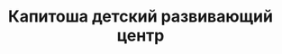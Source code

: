 ---
title: Капитоша детский развивающий центр
address: |-
  г.Запорожье, ул. Л.Жаботинского (Правды), 65 (вход со двора, 2 подъезд, 
  код 21)
tags:
  - Художественные школы
geometry:
  location:
    lat: 47.8379249
    lng: 35.1344526
  viewport:
    northeast:
      lat: 47.8391933802915
      lng: 35.1355884802915
    southwest:
      lat: 47.8364954197085
      lng: 35.1328905197085
name: Детский центр "Капи-Тоша"
photos:
  - height: 1080
    html_attributions:
      - >-
        <a
        href="https://maps.google.com/maps/contrib/106222353877619726715">Детский
        центр &quot;Капи-Тоша&quot;</a>
    photo_reference: >-
      CmRaAAAAlu1urg9px9Kn_f2Sh9gtwkQKFPl8Gkvd1tfYfy2DHjNttu0hT-wz_k9RD04XmxDXflHm9MM4MtaqUaI9U4mMGj1sMW20UXzCxqBtbCAXXFiEq3gMHRpQFIW-OePARwVJEhD0a7CYUP3-erL6VS-zIkPXGhSZuXHUmX0y3KvZ7yeHtJkkx1YokA
    width: 719
  - height: 799
    html_attributions:
      - >-
        <a
        href="https://maps.google.com/maps/contrib/106222353877619726715">Детский
        центр &quot;Капи-Тоша&quot;</a>
    photo_reference: >-
      CmRaAAAAM7hK3dq4fC7YjtmvDWTmRl8bUJ6MFMOvx7FFbl9O4J4IEHauZdScnj157Xv0UXvUX58-lgwTJ5DL6x0OPstNtzCLXBBCUgxKd1kPekTTk1Dazoz3FqeBtvXqtBCZyqQOEhBIePPMnFeYt7WpDK6mc_hVGhRjzU9vkUxB2hfMFu-dB6ntgAo_4g
    width: 1124
  - height: 3264
    html_attributions:
      - >-
        <a
        href="https://maps.google.com/maps/contrib/106222353877619726715">Детский
        центр &quot;Капи-Тоша&quot;</a>
    photo_reference: >-
      CmRaAAAAM_u4D8e0Zza6tMjTYNH2evGzofcnbcWSk0ilctthdw5fdn81AJpWHaY3TsCWiE0qMNoivQ8F7du-v7Oi7WU9_TPB9g-tPfo4q8KxkCF7C5vt9VMyc3wuejwUjER731GnEhB-6Rg_L4LAUhaIiFQIjXQMGhQuLQZnrRPdBh71mp2bHJo7S2thGw
    width: 1836
  - height: 791
    html_attributions:
      - >-
        <a
        href="https://maps.google.com/maps/contrib/106222353877619726715">Детский
        центр &quot;Капи-Тоша&quot;</a>
    photo_reference: >-
      CmRaAAAA80ZCLkcbgcYWmcXpYNRXsIc7ZKpQOT8wIw9ss_HQT1ANa2v-r968F2v28SNi1Snho6lPuvclksLEIceuHtHgqE7hbP5ZTnUqwsAwUdZj_mlBZdozkOO_V1Uh_jZJH0NmEhA5PO4jcdWX29YM46FnDcjaGhS8SwdSHW0jPLWRm-p-olHU3CqI0Q
    width: 1120
  - height: 796
    html_attributions:
      - >-
        <a
        href="https://maps.google.com/maps/contrib/106222353877619726715">Детский
        центр &quot;Капи-Тоша&quot;</a>
    photo_reference: >-
      CmRaAAAAIepSjL7LSDVtP6uX7Mu8uO7c7RnfQrOk_XzmqAB9va_0BgX2sOixum2W6zIBVHSV-m0ainloDW8lkFO0ojw38qrsf0-Q9QfEh3v-f5vTFkt-WK3jjO-0b6I2yKcpEGQ5EhAx0mzmBI_V7yZnzDr67hiUGhQx3XeIvRm6uH0WPuqSLxwdT0Ichg
    width: 1122
  - height: 308
    html_attributions:
      - >-
        <a
        href="https://maps.google.com/maps/contrib/106222353877619726715">Детский
        центр &quot;Капи-Тоша&quot;</a>
    photo_reference: >-
      CmRaAAAAYJAEvnDxY2bDUBAcv5wlFxqy_WspA14ZQe3JUuC1HtFwPFciaRwGR5R5SLn3rurW3MgLOczA9YaDklw14KVbnfzc5aZVbftsEUTGfltSGagz0E4gP6DeCQwKOdHDa4VJEhCiTAZG3qkE7InFHKxsWAAdGhSi6Ej-8-O_Pf0KwfLZ1dY2nKaxug
    width: 505
  - height: 768
    html_attributions:
      - >-
        <a
        href="https://maps.google.com/maps/contrib/106222353877619726715">Детский
        центр &quot;Капи-Тоша&quot;</a>
    photo_reference: >-
      CmRaAAAAH6oX7zliRpy3UjJIkaDS91deT8BhM6U_nYJ6Z6--tXHTZ5nNWdJ2oSkMaFR5BP3mQN7XlBIbLxqWeCNDG0bHA3BlMTevNrfCQUs1abFMMPj2r9fyOEU5G60rUTFKBwWeEhD7FNLaRUQKKk0C7PQmAKMVGhR_nQJcGEJfIgRUBO0uqt66kREFHQ
    width: 1280
  - height: 3264
    html_attributions:
      - >-
        <a
        href="https://maps.google.com/maps/contrib/106222353877619726715">Детский
        центр &quot;Капи-Тоша&quot;</a>
    photo_reference: >-
      CmRaAAAA_Ik68uqbyp6AbtTFJeKF09XoebumrWBDTbnVdyfrSWPVVlKHlRYmBLyoA6zhS_mrSxQXhnyWTvZ_8lAaWVousVN3lxRH3CTFsO1Uu1OyOl9pbxztiSgZGa0v9s42ytkfEhC_Avw73ou81GQF1Y48uMkMGhTKjDBdHGSeCoLxhM99eda3fzCLVA
    width: 1836
  - height: 805
    html_attributions:
      - >-
        <a
        href="https://maps.google.com/maps/contrib/106222353877619726715">Детский
        центр &quot;Капи-Тоша&quot;</a>
    photo_reference: >-
      CmRaAAAA52lvAtWgkHD-xOsI0XeszQ1jd8BDOJ1OQIqBui-o86LnoH3pDgBaajVpshalnQ25y_r3yBjDE-zHUJsEaPPexmS-n-DgLnHaXpOSyprWeGAUhck3jHLXFMJrYrmmZrnOEhAMELBwA4sfwIhTt9wh35JFGhScfVSu2P8yL9Vp_ZNvHwPNjwvgcw
    width: 1132
  - height: 426
    html_attributions:
      - >-
        <a
        href="https://maps.google.com/maps/contrib/106222353877619726715">Детский
        центр &quot;Капи-Тоша&quot;</a>
    photo_reference: >-
      CmRaAAAAuGYElPMTLjWeURLdtxVpxy_-mwusMRu3G84aZVjfZjTeLCSy03ULx0ldOpl2tDMpNpacIcFAHMdXiAIcV026cEcE6jIJM4DcPhKJ8-a6mtt3Pg7MhI3KtygV18qcYEd5EhAtcC0eSWsTR3DhWg7lH0npGhRDZHhvJIZDhd2wKi_uBHm9-b0n6A
    width: 604
place_id: ChIJWcawWzVn3EAR6QHqQdDPPzI

---